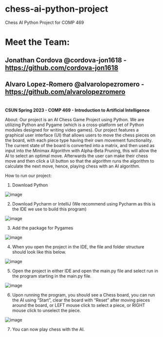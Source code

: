# chess-ai-python-project
Chess AI Python Project for COMP 469

# Meet the Team:

## Jonathan Cordova @cordova-jon1618 - https://github.com/cordova-jon1618

## Alvaro Lopez-Romero @alvarolopezromero - https://github.com/alvarolopezromero

# 


**CSUN Spring 2023 - COMP 469 - Introduction to Artificial Intelligence**


About:
Our project is an AI Chess Game Project using Python. We are utilizing Python and Pygame (which is a cross-platform set of Python modules designed for writing video games). Our project features a graphical user interface (UI) that allows users to move the chess pieces on the board, with each piece type having their own movement functionality. The current state of the board is converted into a matrix, and then used as input into the Minimax Algorithm with Alpha-Beta Pruning, this will allow the AI to select an optimal move. Afterwards the user can make their chess move and then click a UI button so that the algorithm runs the algorithm to calculate the next move, hence, playing chess with an AI algorithm.

How to run our project:
1. Download Python

![image](https://user-images.githubusercontent.com/29684905/235262840-9bec7ba0-c9d9-40c6-94c6-8ad7caa60b11.png)

2. Download Pycharm or IntelliJ (We recommend using Pycharm as this is the IDE we use to build this program)

![image](https://user-images.githubusercontent.com/29684905/235262890-d3619ac8-c4fa-4f74-a8f4-401863bf5d89.png)

3. Add the package for Pygames

![image](https://user-images.githubusercontent.com/29684905/235262929-c9503bcd-7345-4185-8f14-40c91168c278.png)

4. When you open the project in the IDE, the file and folder structure should look like this below.

![image](https://user-images.githubusercontent.com/29684905/235264818-92bd48cd-0756-49ba-b684-e0d6047de594.png)

5. Open the project in either IDE and open the main.py file and select run in the program starting in the main.py file.

![image](https://user-images.githubusercontent.com/29684905/235263042-a06a0df1-8d5b-4785-8b69-3ba1b3735460.png)

6. Upon running the program, you should see a Chess board, you can run the AI using “Start”, clear the board with “Reset” after moving pieces around the board, or LEFT mouse click to select a piece, or RIGHT mouse click to unselect the piece.

![image](https://user-images.githubusercontent.com/29684905/235263059-619ef7e1-21a0-4adb-9546-0b9bc0b4561d.png)

7. You can now play chess with the AI.

